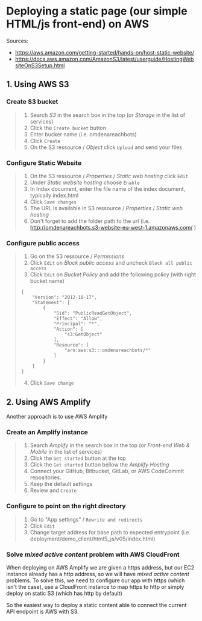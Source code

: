 # Deploying a static page (our simple HTML/js front-end) on AWS

Sources:
- https://aws.amazon.com/getting-started/hands-on/host-static-website/
- https://docs.aws.amazon.com/AmazonS3/latest/userguide/HostingWebsiteOnS3Setup.html


## 1. Using AWS S3

### Create S3 bucket
> 1. Search *S3* in the search box in the top (or *Storage* in the list of services)
> 2. Click the `Create bucket` button
> 3. Enter bucker name (i.e. omdenareachbots)
> 4. Click `Create` 
> 5. On the S3 ressource / *Object* click `Upload` and send your files


### Configure Static Website
> 1. On the S3 ressource / *Properties* / *Static web hosting* click `Edit`
> 2. Under *Static website hosting* choose `Enable`
> 3. In Index document, enter the file name of the index document, typically index.html
> 4. Click `Save changes`
> 5. The URL is available in S3 ressource / *Properties* / *Static web hosting*
> 6. Don't forget to add the folder path to the url (i.e. http://omdenareachbots.s3-website-eu-west-1.amazonaws.com/ )

### Configure public access
> 1. Go on the S3 ressource / *Permissions* 
> 2. Click `Edit` on *Block public access* and uncheck `Block all public access`
> 3. Click `Edit` on *Bucket Policy* and add the following policy (with right bucket name)
> ```
> {
>     "Version": "2012-10-17",
>     "Statement": [
>         {
>             "Sid": "PublicReadGetObject",
>             "Effect": "Allow",
>             "Principal": "*",
>             "Action": [
>                 "s3:GetObject"
>             ],
>             "Resource": [
>                 "arn:aws:s3:::omdenareachbots/*"
>             ]
>         }
>     ]
> }
> ``` 
> 4. Click `Save change`


## 2. Using AWS Amplify
Another approach is to use AWS Amplify

### Create an Amplify instance
> 1. Search *Amplify* in the search box in the top (or *Front-end Web & Mobile* in the list of services)
> 2. Click the `Get started` button at the top
> 3. Click the `Get started` button bellow the *Amplify Hosting*
> 4. Connect your GitHub, Bitbucket, GitLab, or AWS CodeCommit repositories. 
> 5. Keep the default settings
> 6. Review and `Create`

### Configure to point on the right directory
> 1. Go to "App settings" / `Rewrite and redirects`
> 2. Click `Edit`
> 3. Change target address for base path to expected entrypoint (i.e. deployment/demo_client/html5_js/v05/index.html)

### Solve *mixed active content* problem with AWS CloudFront

When deploying on AWS Amplify we are given a https address, but our EC2 instance already has a http address, so we will have *mixed active content* problems. To solve this, we need to configure our app with https (which isn't the case), use a CloudFront instance to map https to http or simply deploy on static S3 (which has http by default)

So the easiest way to deploy a static content able to connect the current API endpoint is AWS with S3.
